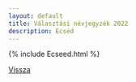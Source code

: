 ```yaml
---
layout: default
title: Választási névjegyzék 2022
description: Ecséd
---
```


{% include Ecseed.html %}

[Vissza](./)
